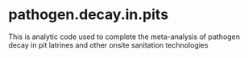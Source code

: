 # pathogen.decay.in.pits
This is analytic code used to complete the meta-analysis of pathogen decay in pit latrines and other onsite sanitation technologies
